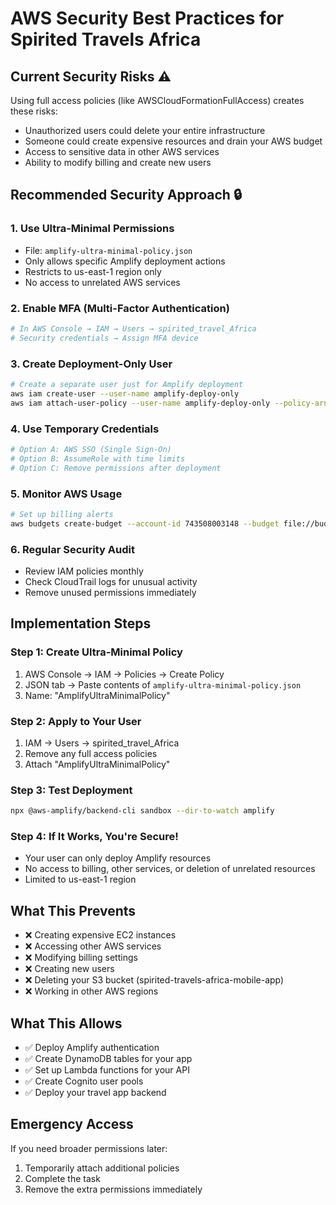 # AWS Security Best Practices for Spirited Travels Africa

## Current Security Risks ⚠️
Using full access policies (like AWSCloudFormationFullAccess) creates these risks:
- Unauthorized users could delete your entire infrastructure
- Someone could create expensive resources and drain your AWS budget
- Access to sensitive data in other AWS services
- Ability to modify billing and create new users

## Recommended Security Approach 🔒

### 1. Use Ultra-Minimal Permissions
- File: `amplify-ultra-minimal-policy.json`
- Only allows specific Amplify deployment actions
- Restricts to us-east-1 region only
- No access to unrelated AWS services

### 2. Enable MFA (Multi-Factor Authentication)
```bash
# In AWS Console → IAM → Users → spirited_travel_Africa
# Security credentials → Assign MFA device
```

### 3. Create Deployment-Only User
```bash
# Create a separate user just for Amplify deployment
aws iam create-user --user-name amplify-deploy-only
aws iam attach-user-policy --user-name amplify-deploy-only --policy-arn arn:aws:iam::743508003148:policy/AmplifyUltraMinimalPolicy
```

### 4. Use Temporary Credentials
```bash
# Option A: AWS SSO (Single Sign-On)
# Option B: AssumeRole with time limits
# Option C: Remove permissions after deployment
```

### 5. Monitor AWS Usage
```bash
# Set up billing alerts
aws budgets create-budget --account-id 743508003148 --budget file://budget-alert.json
```

### 6. Regular Security Audit
- Review IAM policies monthly
- Check CloudTrail logs for unusual activity
- Remove unused permissions immediately

## Implementation Steps

### Step 1: Create Ultra-Minimal Policy
1. AWS Console → IAM → Policies → Create Policy
2. JSON tab → Paste contents of `amplify-ultra-minimal-policy.json`
3. Name: "AmplifyUltraMinimalPolicy"

### Step 2: Apply to Your User
1. IAM → Users → spirited_travel_Africa
2. Remove any full access policies
3. Attach "AmplifyUltraMinimalPolicy"

### Step 3: Test Deployment
```bash
npx @aws-amplify/backend-cli sandbox --dir-to-watch amplify
```

### Step 4: If It Works, You're Secure!
- Your user can only deploy Amplify resources
- No access to billing, other services, or deletion of unrelated resources
- Limited to us-east-1 region

## What This Prevents
- ❌ Creating expensive EC2 instances
- ❌ Accessing other AWS services
- ❌ Modifying billing settings
- ❌ Creating new users
- ❌ Deleting your S3 bucket (spirited-travels-africa-mobile-app)
- ❌ Working in other AWS regions

## What This Allows
- ✅ Deploy Amplify authentication
- ✅ Create DynamoDB tables for your app
- ✅ Set up Lambda functions for your API
- ✅ Create Cognito user pools
- ✅ Deploy your travel app backend

## Emergency Access
If you need broader permissions later:
1. Temporarily attach additional policies
2. Complete the task
3. Remove the extra permissions immediately

